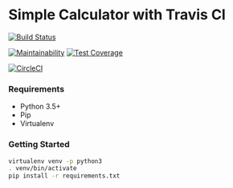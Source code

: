 # Simple Calculator with Travis CI

[![Build Status](https://travis-ci.org/marciohariki/python-travis-cli-test.svg?branch=master)](https://travis-ci.org/marciohariki/python-travis-cli-test) 

[![Maintainability](https://api.codeclimate.com/v1/badges/79c1a3f93bd5861bfa89/maintainability)](https://codeclimate.com/github/marciohariki/python-travis-cli-test/maintainability)
[![Test Coverage](https://api.codeclimate.com/v1/badges/79c1a3f93bd5861bfa89/test_coverage)](https://codeclimate.com/github/marciohariki/python-travis-cli-test/test_coverage)

[![CircleCI](https://circleci.com/gh/marciohariki/python-travis-cli-test/tree/master.svg?style=svg)](https://circleci.com/gh/marciohariki/python-travis-cli-test/tree/master)
### Requirements
- Python 3.5+
- Pip
- Virtualenv 

### Getting Started
``` bash
virtualenv venv -p python3
. venv/bin/activate
pip install -r requirements.txt
```